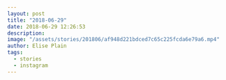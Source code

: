 ```yaml
---
layout: post
title: "2018-06-29"
date: 2018-06-29 12:26:53
description: 
image: "/assets/stories/201806/af948d221bdced7c65c225fcda6e79a6.mp4"
author: Elise Plain
tags: 
  - stories
  - instagram
---
```



<p></p>
